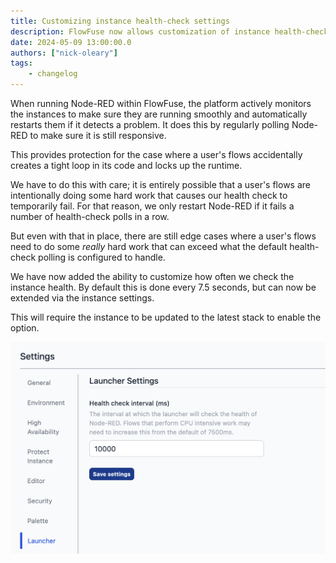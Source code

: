 ```yaml
---
title: Customizing instance health-check settings
description: FlowFuse now allows customization of instance health-check intervals to optimize performance for intensive workflows. 
date: 2024-05-09 13:00:00.0
authors: ["nick-oleary"]
tags:
    - changelog
---
```


When running Node-RED within FlowFuse, the platform actively monitors the instances
to make sure they are running smoothly and automatically restarts them if it detects
a problem. It does this by regularly polling Node-RED to make sure it is still responsive.

This provides protection for the case where a user's flows accidentally creates a tight
loop in its code and locks up the runtime.

We have to do this with care; it is entirely possible that a user's flows are intentionally
doing some hard work that causes our health check to temporarily fail. For that reason,
we only restart Node-RED if it fails a number of health-check polls in a row.

But even with that in place, there are still edge cases where a user's flows need to
do some *really* hard work that can exceed what the default health-check polling is
configured to handle.

We have now added the ability to customize how often we check the instance health. By default
this is done every 7.5 seconds, but can now be extended via the instance settings.

This will require the instance to be updated to the latest stack to enable the option.

![Health check interval in Instance settings](./images/healthcheck.png)
